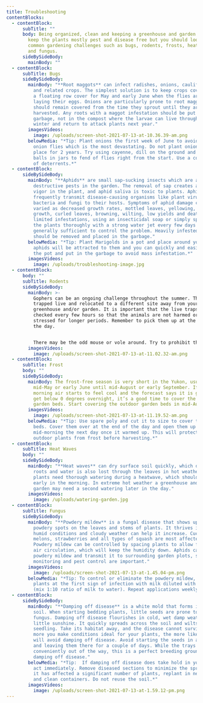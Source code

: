 ```yaml
---
title: Troubleshooting
contentBlocks:
  - contentBlock:
      subTitle: ""
      body: Being organized, clean and keeping a greenhouse and garden maintained will
        keep the plants mostly pest and disease free but you should lookout for
        common gardening challenges such as bugs, rodents, frosts, heat waves,
        and fungus.
      sideBySideBody:
        mainBody: ""
  - contentBlock:
      subTitle: Bugs
      sideBySideBody:
        mainBody: "**Root maggots** can infect radishes, onions, cauliflower, turnips
          and related crops. The simplest solution is to keep crops covered with
          a floating row cover for May and early June when the flies are out
          laying their eggs. Onions are particularly prone to root maggots and
          should remain covered from the time they sprout until they are
          harvested. Any roots with a maggot infestation should be put in the
          garbage, not in the compost where the larvae can live through the
          winter and return to attack plants next year."
        imagesVideos:
          image: /uploads/screen-shot-2021-07-13-at-10.36.39-am.png
        belowMedia: "*Tip: Plant onions the first week of June to avoid the 1st crop of
          onion flies which is the most devastating. Do not plant onions in same
          place for 2 years. Try using cayenne, dill on the ground and moth
          balls in jars to fend of flies right from the start. Use a combination
          of deterrents.*"
  - contentBlock:
      sideBySideBody:
        mainBody: "**Aphids** are small sap-sucking insects which are among the most
          destructive pests in the garden. The removal of sap creates a lack of
          vigor in the plant, and aphid saliva is toxic to plants. Aphids
          frequently transmit disease-causing organisms like plant viruses,
          bacteria and fungi to their hosts. Symptoms of aphid damage can be as
          varied as decreased growth rates, mottled leaves, yellowing, stunted
          growth, curled leaves, browning, wilting, low yields and death. For
          limited infestations, using an insecticidal soap or simply spraying
          the plants thoroughly with a strong water jet every few days is
          generally sufficient to control the problem. Heavily infested plants
          should be removed and placed in the garbage."
        belowMedia: "*Tip: Plant Marigolds in a pot and place around your plants. The
          aphids will be attracted to them and you can quickly and easily remove
          the pot and put in the garbage to avoid mass infestation.*"
        imagesVideos:
          image: /uploads/troubleshooting-image.jpg
  - contentBlock:
      body: ""
      subTitle: Rodents
      sideBySideBody:
        mainBody: >-
          Gophers can be an ongoing challenge throughout the summer. They can be
          trapped live and relocated to a different site away from your
          greenhouse and/or garden. It is important that the live traps are
          checked every few hours so that the animals are not harmed or unduly
          stressed for longer periods. Remember to pick them up at the end of
          the day.


          There may be the odd mouse or vole around. Try to prohibit them with fine mesh chicken wire around the garden beds, and the bottom of the greenhouses.
        imagesVideos:
          image: /uploads/screen-shot-2021-07-13-at-11.02.32-am.png
  - contentBlock:
      subTitle: Frost
      body: ""
      sideBySideBody:
        mainBody: The frost-free season is very short in the Yukon, usually from about
          mid-May or early June until mid-August or early September. If the
          morning air starts to feel cool and the forecast says it is going to
          get below 0 degrees overnight, it’s a good time to cover the outdoor
          garden beds. Start covering the outdoor garden beds in mid-August.
        imagesVideos:
          image: /uploads/screen-shot-2021-07-13-at-11.19.52-am.png
        belowMedia: "*Tip: Use spare poly and cut it to size to cover the outdoor garden
          beds. Cover them over at the end of the day and open them up
          mid-morning the next day once it warmed up. This will protect the
          outdoor plants from frost before harvesting.*"
  - contentBlock:
      subTitle: Heat Waves
      body: ""
      sideBySideBody:
        mainBody: "**Heat waves** can dry surface soil quickly, which dehydrates shallow
          roots and water is also lost through the leaves in hot weather. The
          plants need thorough watering during a heatwave, which should be done
          early in the morning. In extreme hot weather a greenhouse and/ or
          garden may need a second watering later in the day."
        imagesVideos:
          image: /uploads/watering-garden.jpg
  - contentBlock:
      subTitle: Fungus
      sideBySideBody:
        mainBody: "**Powdery mildew** is a fungal disease that shows up as white,
          powdery spots on the leaves and stems of plants. It thrives in cool,
          humid conditions and cloudy weather can help it increase. Cucumbers,
          melons, strawberries and all types of squash are most affected by it.
          Powdery mildew can be controlled by spacing plants to allow for better
          air circulation, which will keep the humidity down. Aphids can carry
          powdery mildew and transmit it to surrounding garden plots, so
          monitoring and pest control are important."
        imagesVideos:
          image: /uploads/screen-shot-2021-07-13-at-1.45.04-pm.png
        belowMedia: "*Tip: To control or eliminate the powdery mildew, spray prone
          plants at the first sign of infection with milk diluted with water
          (mix 1:10 ratio of milk to water). Repeat applications weekly.*"
  - contentBlock:
      sideBySideBody:
        mainBody: "**Damping off disease** is a white mold that forms in the top of the
          soil. When starting bedding plants, little seeds are prone to this
          fungus. Damping off disease flourishes in cold, wet damp weather with
          little sunshine. It quickly spreads across the soil and wilts the
          seedling. Take its habitat away, and the disease cannot survive. The
          more you make conditions ideal for your plants, the more likely you
          will avoid damping off disease. Avoid starting the seeds in a basement
          and leaving them there for a couple of days. While the trays are
          conveniently out of the way, this is a perfect breeding ground for
          damping off disease."
        belowMedia: "*Tip:  If damping off disease does take hold in your seed trays,
          act immediately. Remove diseased sections to minimize the spread. If
          it has affected a significant number of plants, replant in new soil
          and clean containers. Do not reuse the soil.*"
        imagesVideos:
          image: /uploads/screen-shot-2021-07-13-at-1.59.12-pm.png
---
```

